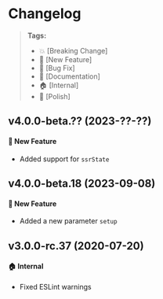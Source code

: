 Changelog
=========

> **Tags:**
> - :boom:       [Breaking Change]
> - :rocket:     [New Feature]
> - :bug:        [Bug Fix]
> - :memo:       [Documentation]
> - :house:      [Internal]
> - :nail_care:  [Polish]

## v4.0.0-beta.?? (2023-??-??)

#### :rocket: New Feature

* Added support for `ssrState`

## v4.0.0-beta.18 (2023-09-08)

#### :rocket: New Feature

* Added a new parameter `setup`

## v3.0.0-rc.37 (2020-07-20)

#### :house: Internal

* Fixed ESLint warnings
